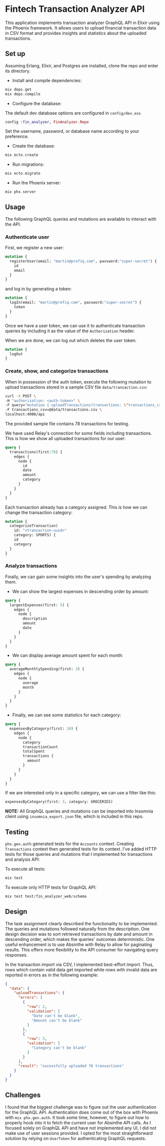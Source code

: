 # Fintech Transaction Analyzer API

This application implements transaction analyzer GraphQL API in Elixir using the Phoenix framework. It allows users to
upload financial transaction data in CSV format and provides insights and statistics about the uploaded transactions.

## Set up

Assuming Erlang, Elixir, and Postgres are installed, clone the repo and enter its directory.

* Install and compile dependencies:

```elixir
mix deps.get
mix deps.compile
```

* Configure the database:

The default dev database options are configured in `config/dev.exs`

```elixir
config :fin_analyzer, FinAnalyzer.Repo
```

Set the username, password, or database name according to your preference.

* Create the database:

```elixir
mix ecto.create
```

* Run migrations:

```elixir
mix ecto.migrate
```

* Run the Phoenix server:

```elixir
mix phx.server
```


## Usage

The following GraphQL queries and mutations are available to interact with the API.


### Authenticate user

First, we register a new user:

```graphql
mutation {
  registerUser(email: "martin@profiq.com", password:"super-secret") {
    id
    email
  }
}
```
and log in by generating a token:

```graphql
mutation {
  logIn(email: "martin@profiq.com", password:"super-secret") {
    token
  }
}
```

Once we have a user token, we can use it to authenticate transaction queries by including it as the value of the `Authorization` header.

When we are done, we can log out which deletes the user token:

```graphql
mutation {
  logOut
}
```

### Create, show, and categorize transactions

When in possession of the auth token, execute the following mutation to upload
transactions stored in a sample CSV file `data/transaction.csv`:

```bash
curl -X POST \
-H "authorization: <auth-token>" \
-F query="mutation { uploadTransactions(transactions: \"transactions_csv\")}" \
-F transactions_csv=@data/transactions.csv \
localhost:4000/api
```

The provided sample file contains 78 transactions for testing. 

We have used Relay's connection for some fields including transactions. This is how we show all uploaded transactions for our user:

```graphql
query {
  transactions(first:78) {
    edges {
      node {
        id
        date
        amount
        category
      }
    }
  }
}
```

Each transaction already has a category assigned. This is how we can change the transaction category:

```graphql
mutation {
  categorizeTransaction(
    id: "<transaction-uuid>"
    category: SPORTS) {
    id
    category
  }
}
```


### Analyze transactions

Finally, we can gain some insights into the user's spending by analyzing them.

* We can show the largest expenses in descending order by amount:

```graphql
query {
  largestExpenses(first: 5) {
    edges {
      node {
        description
        amount
        date
      }
    }
  }
}
```

* We can display average amount spent for each month:


```graphql
query {
  averageMonthlySpending(first: 3) {
    edges {
      node {
        average
        month
      }
    }
  }
}
```

* Finally, we can see some statistics for each category:

```graphql
query {
  expensesByCategory(first: 10) {
    edges {
      node {
        category
        transactionCount
        totalSpent
        transactions {
          amount
        }
      }
    }
  }
}
```

If we are interested only in a specific category, we can use a filter like this:

```graphql
expensesByCategory(first: 3, category: GROCERIES)
```

**NOTE:** All GraphQL queries and mutations can be imported into Insomnia client using `insomnia_export.json`
file, which is included in this repo.

## Testing

`phx.gen.auth` generated tests for the `Accounts` context. Creating `Transactions` context then generated tests for
its context. I've added HTTP tests for those queries and mutations that I implemented for transactions and analysis API:

To execute all tests:

```elixir
mix test
```

To execute only HTTP tests for GraphQL API:

```elixir
mix test test/fin_analyzer_web/schema
```

## Design

The task assignment clearly described the functionality to be implemented. The queries and mutations followed naturally
from the description. One design decision was to sort retrieved transactions by date and amount in descending order,
which makes the queries' outcomes deterministic. One useful enhancement is to use Absinthe with Relay to allow for paginating
results. This offers more flexibility to the API consumer for navigating query responses.

In the transaction import via CSV, I implemented best-effort import. Thus, rows which contain
valid data get imported while rows with invalid data are reported in errors as in the following example:

```json
{
  "data": {
    "uploadTransactions": {
      "errors": [
        {
          "row": 2,
          "validation": [
            "Date can't be blank",
            "Amount can't be blank"
          ]
        },
        {
          "row": 3,
          "validation": [
            "Category can't be blank"
          ]
        }
      ],
      "result": "sucessfully uploaded 76 transactions"
    }
  }
}
```

## Challenges

I found that the biggest challenge was to figure out the user authentication for the GraphQL API. Authentication does
come out of the box with Phoenix with `mix phx.gen.auth`. It took some time, however, to figure out how to properly hook into it
to fetch the current user for Absinthe API calls. As I focused solely on GraphQL API and have not implemented any UI, I did
not make use of user sessions provided. I opted for the most straightforward solution by relying on `UserToken` for
authenticating GraphQL requests.
